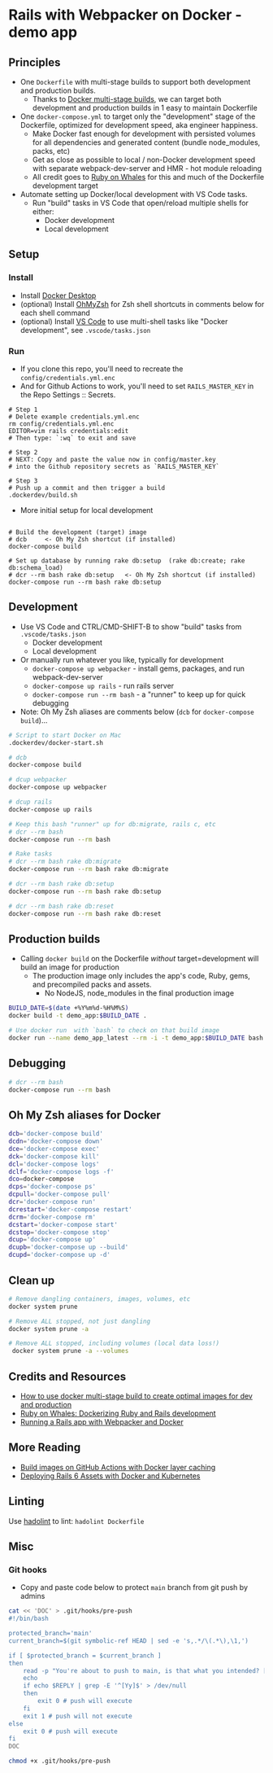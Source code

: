 # Rails with Webpacker on Docker - demo app

## Principles

- One `Dockerfile` with multi-stage builds to support both development and production builds.
  - Thanks to [Docker multi-stage builds](https://docs.docker.com/develop/develop-images/multistage-build/), we can target both development and production builds in 1 easy to maintain Dockerfile
- One `docker-compose.yml` to target only the "development" stage of the Dockerfile, optimized for development speed, aka engineer happiness.
  - Make Docker fast enough for development with persisted volumes for all dependencies and generated content (bundle node_modules, packs, etc)
  - Get as close as possible to local / non-Docker development speed with separate webpack-dev-server and HMR - hot module reloading
  - All credit goes to [Ruby on Whales](https://evilmartians.com/chronicles/ruby-on-whales-docker-for-ruby-rails-development) for this and much of the Dockerfile development target
- Automate setting up Docker/local development with VS Code tasks.
  - Run "build" tasks in VS Code that open/reload multiple shells for either:
    - Docker development
    - Local development

## Setup

### Install

- Install [Docker Desktop](https://www.docker.com/products/docker-desktop)
- (optional) Install [OhMyZsh](https://ohmyz.sh/) for Zsh shell shortcuts in comments below for each shell command
- (optional) Install [VS Code](https://code.visualstudio.com/) to use multi-shell tasks like "Docker development", see `.vscode/tasks.json`

### Run

- If you clone this repo, you'll need to recreate the `config/credentials.yml.enc`
- And for Github Actions to work, you'll need to set `RAILS_MASTER_KEY` in the Repo Settings :: Secrets.

```shell
# Step 1
# Delete example credentials.yml.enc
rm config/credentials.yml.enc
EDITOR=vim rails credentials:edit
# Then type: `:wq` to exit and save

# Step 2
# NEXT: Copy and paste the value now in config/master.key
# into the Github repository secrets as `RAILS_MASTER_KEY`

# Step 3
# Push up a commit and then trigger a build
.dockerdev/build.sh
```

- More initial setup for local development

```shell

# Build the development (target) image
# dcb     <- Oh My Zsh shortcut (if installed)
docker-compose build

# Set up database by running rake db:setup  (rake db:create; rake db:schema_load)
# dcr --rm bash rake db:setup   <- Oh My Zsh shortcut (if installed)
docker-compose run --rm bash rake db:setup
```

## Development

- Use VS Code and CTRL/CMD-SHIFT-B to show "build" tasks from `.vscode/tasks.json`
  - Docker development
  - Local development
- Or manually run whatever you like, typically for development
  - `docker-compose up webpacker` - install gems, packages, and run webpack-dev-server
  - `docker-compose up rails` - run rails server
  - `docker-compose run --rm bash` - a "runner" to keep up for quick debugging
- Note: Oh My Zsh aliases are comments below (`dcb` for `docker-compose build`)...

```bash
# Script to start Docker on Mac
.dockerdev/docker-start.sh

# dcb
docker-compose build

# dcup webpacker
docker-compose up webpacker

# dcup rails
docker-compose up rails

# Keep this bash "runner" up for db:migrate, rails c, etc
# dcr --rm bash
docker-compose run --rm bash

# Rake tasks
# dcr --rm bash rake db:migrate
docker-compose run --rm bash rake db:migrate

# dcr --rm bash rake db:setup
docker-compose run --rm bash rake db:setup

# dcr --rm bash rake db:reset
docker-compose run --rm bash rake db:reset
```

## Production builds

- Calling `docker build` on the Dockerfile _without_ target=development will build an image for production
  - The production image only includes the app's code, Ruby, gems, and precompiled packs and assets.
    - No NodeJS, node_modules in the final production image

```bash
BUILD_DATE=$(date +%Y%m%d-%H%M%S)
docker build -t demo_app:$BUILD_DATE .

# Use docker run  with `bash` to check on that build image
docker run --name demo_app_latest --rm -i -t demo_app:$BUILD_DATE bash
```

## Debugging

```bash
# dcr --rm bash
docker-compose run --rm bash
```

## Oh My Zsh aliases for Docker

```bash
dcb='docker-compose build'
dcdn='docker-compose down'
dce='docker-compose exec'
dck='docker-compose kill'
dcl='docker-compose logs'
dclf='docker-compose logs -f'
dco=docker-compose
dcps='docker-compose ps'
dcpull='docker-compose pull'
dcr='docker-compose run'
dcrestart='docker-compose restart'
dcrm='docker-compose rm'
dcstart='docker-compose start'
dcstop='docker-compose stop'
dcup='docker-compose up'
dcupb='docker-compose up --build'
dcupd='docker-compose up -d'
```

## Clean up

```bash
# Remove dangling containers, images, volumes, etc
docker system prune

# Remove ALL stopped, not just dangling
docker system prune -a

# Remove ALL stopped, including volumes (local data loss!)
 docker system prune -a --volumes
```

## Credits and Resources

- [How to use docker multi-stage build to create optimal images for dev and production](https://geshan.com.np/blog/2019/11/how-to-use-docker-multi-stage-build/)
- [Ruby on Whales: Dockerizing Ruby and Rails development](https://evilmartians.com/chronicles/ruby-on-whales-docker-for-ruby-rails-development)
- [Running a Rails app with Webpacker and Docker](https://medium.com/@dirkdk/running-a-rails-app-with-webpacker-and-docker-8d29153d3446)

## More Reading

- [Build images on GitHub Actions with Docker layer caching](https://evilmartians.com/chronicles/build-images-on-github-actions-with-docker-layer-caching)
- [Deploying Rails 6 Assets with Docker and Kubernetes](https://blog.cloud66.com/deploying-rails-6-assets-with-docker/)

## Linting

Use [hadolint](https://github.com/hadolint/hadolint) to lint: `hadolint Dockerfile`

## Misc

### Git hooks

- Copy and paste code below to protect `main` branch from git push by admins

```bash
cat << 'DOC' > .git/hooks/pre-push
#!/bin/bash

protected_branch='main'
current_branch=$(git symbolic-ref HEAD | sed -e 's,.*/\(.*\),\1,')

if [ $protected_branch = $current_branch ]
then
    read -p "You're about to push to main, is that what you intended? [y|n] " -n 1 -r < /dev/tty
    echo
    if echo $REPLY | grep -E '^[Yy]$' > /dev/null
    then
        exit 0 # push will execute
    fi
    exit 1 # push will not execute
else
    exit 0 # push will execute
fi
DOC

chmod +x .git/hooks/pre-push
```
